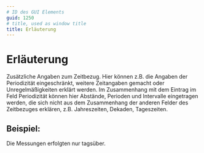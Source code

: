 ```yaml
---
# ID des GUI Elements
guid: 1250
# title, used as window title
title: Erläuterung
---
```


# Erläuterung

Zusätzliche Angaben zum Zeitbezug. Hier können z.B. die Angaben der Periodizität eingeschränkt, weitere Zeitangaben gemacht oder Unregelmäßigkeiten erklärt werden. Im Zusammenhang mit dem Eintrag im Feld Periodizität können hier Abstände, Perioden und Intervalle eingetragen werden, die sich nicht aus dem Zusammenhang der anderen Felder des Zeitbezuges erklären, z.B. Jahreszeiten, Dekaden, Tageszeiten.

## Beispiel:

Die Messungen erfolgten nur tagsüber.
